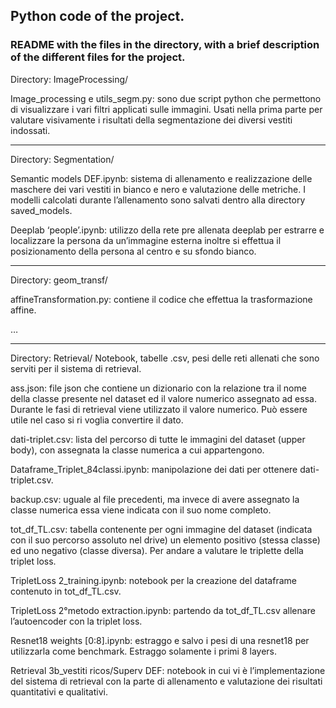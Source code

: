 ## Python code of the project.
### README with the files in the directory, with a brief description of the different files for the project.

<p>
Directory: ImageProcessing/

Image_processing e utils_segm.py: sono due script python che permettono di visualizzare i vari filtri applicati sulle immagini. Usati nella prima parte per valutare visivamente i risultati della segmentazione dei diversi vestiti indossati.
________________________________________

Directory: Segmentation/

Semantic models DEF.ipynb: sistema di allenamento e realizzazione delle maschere dei vari vestiti in bianco e nero e valutazione delle metriche. I modelli calcolati durante l’allenamento sono salvati dentro alla directory saved_models.

Deeplab ‘people’.ipynb: utilizzo della rete pre allenata deeplab per estrarre e localizzare la persona da un’immagine esterna inoltre si effettua il posizionamento della persona al centro e su sfondo bianco.
________________________________________

Directory: geom_transf/

affineTransformation.py: contiene il codice che effettua la trasformazione affine.

…

________________________________________

Directory: Retrieval/
Notebook, tabelle .csv, pesi delle reti allenati che sono serviti per il sistema di retrieval.

ass.json: file json che contiene un dizionario con la relazione tra il nome della classe presente nel dataset ed il valore numerico assegnato ad essa. Durante le fasi di retrieval viene utilizzato il valore numerico. Può essere utile nel caso si ri voglia convertire il dato.

dati-triplet.csv: lista del percorso di tutte le immagini del dataset (upper body), con assegnata la classe numerica a cui appartengono.

Dataframe_Triplet_84classi.ipynb: manipolazione dei dati per ottenere dati-triplet.csv.

backup.csv: uguale al file precedenti, ma invece di avere assegnato la classe numerica essa viene indicata con il suo nome completo.

tot_df_TL.csv: tabella contenente per ogni immagine del dataset (indicata con il suo percorso assoluto nel drive) un elemento positivo (stessa classe) ed uno negativo (classe diversa). Per andare a valutare le triplette della triplet loss.

TripletLoss 2_training.ipynb: notebook per la creazione del dataframe contenuto in tot_df_TL.csv.

TripletLoss 2°metodo extraction.ipynb: partendo da tot_df_TL.csv allenare l’autoencoder con la triplet loss.

Resnet18 weights [0:8].ipynb: estraggo e salvo i pesi di una resnet18 per utilizzarla come benchmark. Estraggo solamente i primi 8 layers.

Retrieval 3b_vestiti ricos/Superv DEF: notebook in cui vi è l’implementazione del sistema di retrieval con la parte di allenamento e valutazione dei risultati quantitativi e qualitativi.

</p>